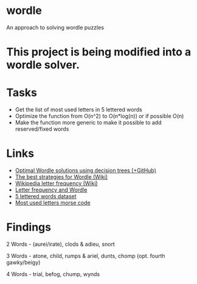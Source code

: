 # wordle
An approach to solving wordle puzzles

# This project is being modified into a wordle solver.

# Tasks
- Get the list of most used letters in 5 lettered words
- Optimize the function from O(n^2) to O(n*log(n)) or if possible O(n)
- Make the function more generic to make it possible to add reserved/fixed words

# Links
- [Optimal Wordle solutions using decision trees (+GitHub)](https://jonathanolson.net/experiments/optimal-wordle-solutions)
- [The best strategies for Wordle (Wiki)](http://sonorouschocolate.com/notes/index.php?title=The_best_strategies_for_Wordle)
- [Wikipedia letter frequency (Wiki)](https://en.wikipedia.org/wiki/Letter_frequency)
- [Letter frequency and Wordle](https://recoveringphysicist.com/39/letter-frequency-and-wordle)
- [5 lettered words dataset](https://www-cs-faculty.stanford.edu/~knuth/sgb.html)
- [Most used letters morse code](https://www3.nd.edu/~busiforc/handouts/cryptography/letterfrequencies.html)

# Findings

2 Words - (aurei/irate), clods & adieu, snort

3 Words - atone, child, rumps & ariel, dunts, chomp (opt. fourth gawky/beigy)

4 Words - trial, befog, chump, wynds